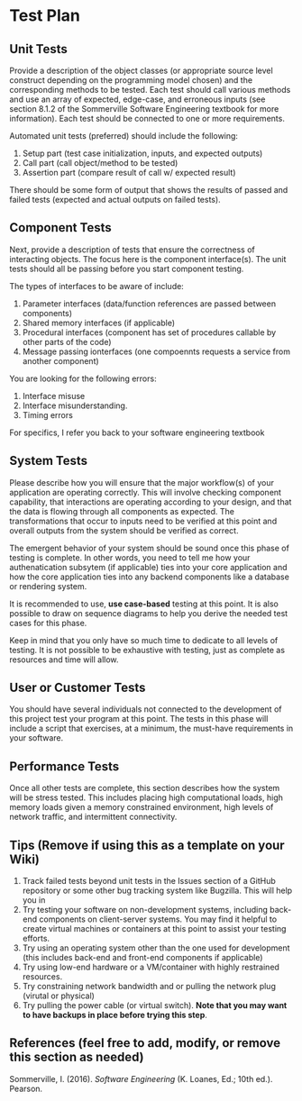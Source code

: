 # Test Plan

## Unit Tests
Provide a description of the object classes (or appropriate source level construct depending on the programming model chosen) and the corresponding methods to be tested. Each test should call various methods and use an array of expected, edge-case, and erroneous inputs (see section 8.1.2 of the Sommerville Software Engineering textbook for more information). Each test should be connected to one or more requirements.

Automated unit tests (preferred) should include the following:

1. Setup part (test case initialization, inputs, and expected outputs)
2. Call part (call object/method to be tested)
3. Assertion part (compare result of call w/ expected result)

There should be some form of output that shows the results of passed and failed tests (expected and actual outputs on failed tests).

## Component Tests
Next, provide a description of tests that ensure the correctness of interacting objects. The focus here is the component interface(s). The unit tests should all be passing before you start component testing. 

The types of interfaces to be aware of include:
1. Parameter interfaces (data/function references are passed between components)
2. Shared memory interfaces (if applicable)
3. Procedural interfaces (component has set of procedures callable by other parts of the code)
4. Message passing ionterfaces (one compoennts requests a service from another component)

You are looking for the following errors:
1. Interface misuse
2. Interface misunderstanding. 
3. Timing errors

For specifics, I refer you back to your software engineering textbook

## System Tests
Please describe how you will ensure that the major workflow(s) of your application are operating correctly. This will involve checking component capability, that interactions are operating according to your design, and that the data is flowing through all components as expected. The transformations that occur to inputs need to be verified at this point and overall outputs from the system should be verified as correct. 

The emergent behavior of your system should be sound once this phase of testing is complete. In other words, you need to tell me how your authenatication subsytem (if applicable) ties into your core application and how the core application ties into any backend components like a database or rendering system. 

It is recommended to use, **use case-based** testing at this point. It is also possible to draw on sequence diagrams to help you derive the needed test cases for this phase. 

Keep in mind that you only have so much time to dedicate to all levels of testing. It is not possible to be exhaustive with testing, just as complete as resources and time will allow. 

## User or Customer Tests

You should have several individuals not connected to the development of this project test your program at this point. The tests in this phase will include a script that exercises, at a minimum, the must-have requirements in your software. 

## Performance Tests
Once all other tests are complete, this section describes how the system will be stress tested. This includes placing high computational loads, high memory loads given a memory constrained environment, high levels of network traffic, and intermittent connectivity. 

## Tips (Remove if using this as a template on your Wiki)

1. Track failed tests beyond unit tests in the Issues section of a GitHub repository or some other bug tracking system like Bugzilla. This will help you in 
2. Try testing your software on non-development systems, including back-end components on client-server systems. You may find it helpful to create virtual machines or containers at this point to assist your testing efforts. 
3. Try using an operating system other than the one used for development (this includes back-end and front-end components if applicable)
4. Try using low-end hardware or a VM/container with highly restrained resources.
5. Try constraining network bandwidth and or pulling the network plug (virutal or physical)
6. Try pulling the power cable (or virtual switch). **Note that you may want to have backups in place before trying this step**. 

## References (feel free to add, modify, or remove this section as needed)
Sommerville, I. (2016). *Software Engineering* (K. Loanes, Ed.; 10th ed.). Pearson.

